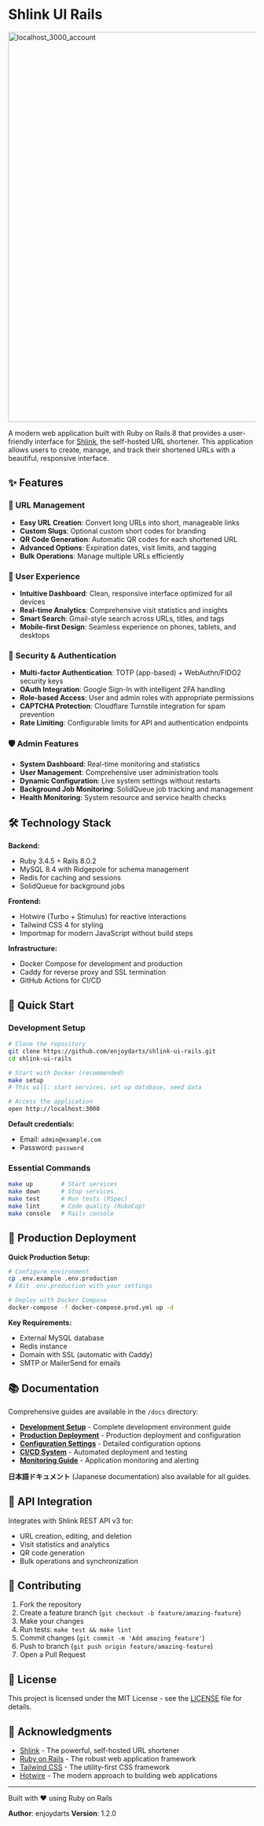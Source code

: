 # Shlink UI Rails

<img width="1920" height="793" alt="localhost_3000_account" src="https://github.com/user-attachments/assets/b74e1bba-c9fe-4c89-b8c9-41f1910088d8" />

A modern web application built with Ruby on Rails 8 that provides a user-friendly interface for [Shlink](https://shlink.io/), the self-hosted URL shortener. This application allows users to create, manage, and track their shortened URLs with a beautiful, responsive interface.

## ✨ Features

### 🔗 URL Management
- **Easy URL Creation**: Convert long URLs into short, manageable links
- **Custom Slugs**: Optional custom short codes for branding
- **QR Code Generation**: Automatic QR codes for each shortened URL
- **Advanced Options**: Expiration dates, visit limits, and tagging
- **Bulk Operations**: Manage multiple URLs efficiently

### 👤 User Experience
- **Intuitive Dashboard**: Clean, responsive interface optimized for all devices
- **Real-time Analytics**: Comprehensive visit statistics and insights
- **Smart Search**: Gmail-style search across URLs, titles, and tags
- **Mobile-first Design**: Seamless experience on phones, tablets, and desktops

### 🔐 Security & Authentication
- **Multi-factor Authentication**: TOTP (app-based) + WebAuthn/FIDO2 security keys
- **OAuth Integration**: Google Sign-In with intelligent 2FA handling
- **Role-based Access**: User and admin roles with appropriate permissions
- **CAPTCHA Protection**: Cloudflare Turnstile integration for spam prevention
- **Rate Limiting**: Configurable limits for API and authentication endpoints

### 🛡️ Admin Features
- **System Dashboard**: Real-time monitoring and statistics
- **User Management**: Comprehensive user administration tools
- **Dynamic Configuration**: Live system settings without restarts
- **Background Job Monitoring**: SolidQueue job tracking and management
- **Health Monitoring**: System resource and service health checks

## 🛠 Technology Stack

**Backend:**
- Ruby 3.4.5 + Rails 8.0.2
- MySQL 8.4 with Ridgepole for schema management
- Redis for caching and sessions
- SolidQueue for background jobs

**Frontend:**
- Hotwire (Turbo + Stimulus) for reactive interactions
- Tailwind CSS 4 for styling
- Importmap for modern JavaScript without build steps

**Infrastructure:**
- Docker Compose for development and production
- Caddy for reverse proxy and SSL termination
- GitHub Actions for CI/CD

## 🚀 Quick Start

### Development Setup

```bash
# Clone the repository
git clone https://github.com/enjoydarts/shlink-ui-rails.git
cd shlink-ui-rails

# Start with Docker (recommended)
make setup
# This will: start services, set up database, seed data

# Access the application
open http://localhost:3000
```

**Default credentials:**
- Email: `admin@example.com`
- Password: `password`

### Essential Commands
```bash
make up        # Start services
make down      # Stop services
make test      # Run tests (RSpec)
make lint      # Code quality (RuboCop)
make console   # Rails console
```

## 🚢 Production Deployment

**Quick Production Setup:**
```bash
# Configure environment
cp .env.example .env.production
# Edit .env.production with your settings

# Deploy with Docker Compose
docker-compose -f docker-compose.prod.yml up -d
```

**Key Requirements:**
- External MySQL database
- Redis instance
- Domain with SSL (automatic with Caddy)
- SMTP or MailerSend for emails

## 📚 Documentation

Comprehensive guides are available in the `/docs` directory:

- **[Development Setup](docs/setup/development.md)** - Complete development environment guide
- **[Production Deployment](docs/deployment/production.md)** - Production deployment and configuration
- **[Configuration Settings](docs/configuration/settings.md)** - Detailed configuration options
- **[CI/CD System](docs/operations/cd-system.md)** - Automated deployment and testing
- **[Monitoring Guide](docs/operations/monitoring.md)** - Application monitoring and alerting

**日本語ドキュメント** (Japanese documentation) also available for all guides.

## 🔌 API Integration

Integrates with Shlink REST API v3 for:
- URL creation, editing, and deletion
- Visit statistics and analytics
- QR code generation
- Bulk operations and synchronization

## 🤝 Contributing

1. Fork the repository
2. Create a feature branch (`git checkout -b feature/amazing-feature`)
3. Make your changes
4. Run tests: `make test && make lint`
5. Commit changes (`git commit -m 'Add amazing feature'`)
6. Push to branch (`git push origin feature/amazing-feature`)
7. Open a Pull Request

## 📄 License

This project is licensed under the MIT License - see the [LICENSE](LICENSE) file for details.

## 🙏 Acknowledgments

- [Shlink](https://shlink.io/) - The powerful, self-hosted URL shortener
- [Ruby on Rails](https://rubyonrails.org/) - The robust web application framework
- [Tailwind CSS](https://tailwindcss.com/) - The utility-first CSS framework
- [Hotwire](https://hotwired.dev/) - The modern approach to building web applications

---

Built with ❤️ using Ruby on Rails

**Author**: enjoydarts
**Version**: 1.2.0